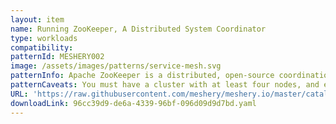 ```yaml
---
layout: item
name: Running ZooKeeper, A Distributed System Coordinator
type: workloads
compatibility: 
patternId: MESHERY002
image: /assets/images/patterns/service-mesh.svg
patternInfo: Apache ZooKeeper is a distributed, open-source coordination service for distributed applications. ZooKeeper allows you to read, write, and observe updates to data. Data are organized in a file system like hierarchy and replicated to all ZooKeeper servers in the ensemble (a set of ZooKeeper servers). All operations on data are atomic and sequentially consistent. ZooKeeper ensures this by using the Zab consensus protocol to replicate a state machine across all servers in the ensemble.  The ensemble uses the Zab protocol to elect a leader, and the ensemble cannot write data until that election is complete. Once complete, the ensemble uses Zab to ensure that it replicates all writes to a quorum before it acknowledges and makes them visible to clients. Without respect to weighted quorums, a quorum is a majority component of the ensemble containing the current leader. For instance, if the ensemble has three servers, a component that contains the leader and one other server constitutes a quorum. If the ensemble can not achieve a quorum, the ensemble cannot write data.  ZooKeeper servers keep their entire state machine in memory, and write every mutation to a durable WAL (Write Ahead Log) on storage media. When a server crashes, it can recover its previous state by replaying the WAL. To prevent the WAL from growing without bound, ZooKeeper servers will periodically snapshot them in memory state to storage media. These snapshots can be loaded directly into memory, and all WAL entries that preceded the snapshot may be discarded.
patternCaveats: You must have a cluster with at least four nodes, and each node requires at least 2 CPUs and 4 GiB of memory. In this tutorial you will cordon and drain the cluster's nodes. This means that the cluster will terminate and evict all Pods on its nodes, and the nodes will temporarily become unschedulable. You should use a dedicated cluster for this tutorial, or you should ensure that the disruption you cause will not interfere with other tenants.  This tutorial assumes that you have configured your cluster to dynamically provision PersistentVolumes. If your cluster is not configured to do so, you will have to manually provision three 20 GiB volumes before starting this tutorial.
URL: 'https://raw.githubusercontent.com/meshery/meshery.io/master/catalog/96cc39d9-de6a-4339-96bf-096d09d9d7bd.yaml'
downloadLink: 96cc39d9-de6a-4339-96bf-096d09d9d7bd.yaml
---
```

